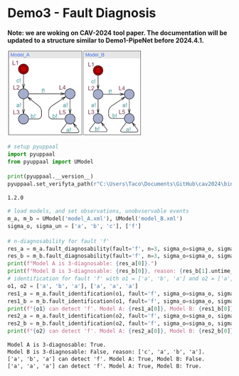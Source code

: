 # Demo3 - Fault Diagnosis

**Note: we are woking on CAV-2024 tool paper. The documentation will be updated to a structure similar to Demo1-PipeNet before 2024.4.1.**

<img src=https://raw.githubusercontent.com/Jack0Chan/pyuppaal/main/src/test_demos/models.jpg width=300 />


```python
# setup pyuppaal
import pyuppaal
from pyuppaal import UModel

print(pyuppaal.__version__)
pyuppaal.set_verifyta_path(r"C:\Users\Taco\Documents\GitHub\cav2024\bin\uppaal64-4.1.26\bin-Windows\verifyta.exe")
```

    1.2.0
    


```python
# load models, and set observations, unobvservable events
m_a, m_b = UModel('model_A.xml'), UModel('model_B.xml')
sigma_o, sigma_un = ['a', 'b', 'c'], ['f']

# n-diagnosability for fault 'f'
res_a = m_a.fault_diagnosability(fault='f', n=3, sigma_o=sigma_o, sigma_un=sigma_un)
res_b = m_b.fault_diagnosability(fault='f', n=3, sigma_o=sigma_o, sigma_un=sigma_un)
print(f"Model A is 3-diagnosable: {res_a[0]}.")
print(f"Model B is 3-diagnosable: {res_b[0]}, reason: {res_b[1].untime_pattern}.")
# identification for fault 'f' with o1 = ['a', 'b', 'a'] and o2 = ['a', 'a', 'a']
o1, o2 = ['a', 'b', 'a'], ['a', 'a', 'a']
res1_a = m_a.fault_identification(o1, fault='f', sigma_o=sigma_o, sigma_un=sigma_un)
res1_b = m_b.fault_identification(o1, fault='f', sigma_o=sigma_o, sigma_un=sigma_un)
print(f"{o1} can detect 'f'. Model A: {res1_a[0]}, Model B: {res1_b[0]}.")
res2_a = m_a.fault_identification(o2, fault='f', sigma_o=sigma_o, sigma_un=sigma_un)
res2_b = m_b.fault_identification(o2, fault='f', sigma_o=sigma_o, sigma_un=sigma_un)
print(f"{o2} can detect 'f'. Model A: {res2_a[0]}, Model B: {res2_b[0]}.")
```

    Model A is 3-diagnosable: True.
    Model B is 3-diagnosable: False, reason: ['c', 'a', 'b', 'a'].
    ['a', 'b', 'a'] can detect 'f'. Model A: True, Model B: False.
    ['a', 'a', 'a'] can detect 'f'. Model A: True, Model B: True.
    
